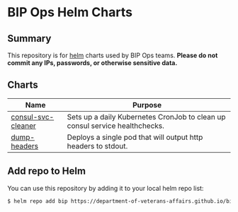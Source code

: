 # BIP Ops Helm Charts

## Summary

This repository is for [helm](https://helm.sh) charts used by BIP Ops teams. **Please do not commit any IPs, passwords, or otherwise sensitive data.**

## Charts

| Name | Purpose |
| --- | --- |
| [consul-svc-cleaner](https://department-of-veterans-affairs.github.io/bip-ops-helm/charts/consul-svc-cleaner/) | Sets up a daily Kubernetes CronJob to clean up consul service healthchecks. |
| [dump-headers](https://department-of-veterans-affairs.github.io/bip-ops-helm/charts/dump-headers/) | Deploys a single pod that will output http headers to stdout. |

## Add repo to Helm

You can use this repository by adding it to your local helm repo list:

```sh
$ helm repo add bip https://department-of-veterans-affairs.github.io/bip-ops-helm/
```
